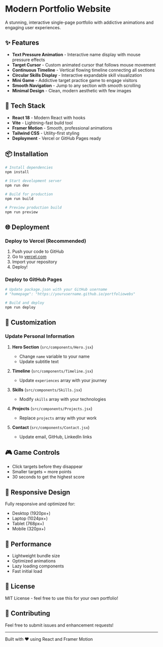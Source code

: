 # Modern Portfolio Website

A stunning, interactive single-page portfolio with addictive animations and engaging user experiences.

## ✨ Features

- **Text Pressure Animation** - Interactive name display with mouse pressure effects
- **Target Cursor** - Custom animated cursor that follows mouse movement
- **Continuous Timeline** - Vertical flowing timeline connecting all sections
- **Circular Skills Display** - Interactive expandable skill visualization
- **Mini Game** - Addictive target practice game to engage visitors
- **Smooth Navigation** - Jump to any section with smooth scrolling
- **Minimal Design** - Clean, modern aesthetic with few images

## 🚀 Tech Stack

- **React 18** - Modern React with hooks
- **Vite** - Lightning-fast build tool
- **Framer Motion** - Smooth, professional animations
- **Tailwind CSS** - Utility-first styling
- **Deployment** - Vercel or GitHub Pages ready

## 📦 Installation

```bash
# Install dependencies
npm install

# Start development server
npm run dev

# Build for production
npm run build

# Preview production build
npm run preview
```

## 🌐 Deployment

### Deploy to Vercel (Recommended)

1. Push your code to GitHub
2. Go to [vercel.com](https://vercel.com)
3. Import your repository
4. Deploy!

### Deploy to GitHub Pages

```bash
# Update package.json with your GitHub username
# "homepage": "https://yourusername.github.io/portfoliowebs"

# Build and deploy
npm run deploy
```

## 🎨 Customization

### Update Personal Information

1. **Hero Section** (`src/components/Hero.jsx`)
   - Change `name` variable to your name
   - Update subtitle text

2. **Timeline** (`src/components/Timeline.jsx`)
   - Update `experiences` array with your journey

3. **Skills** (`src/components/Skills.jsx`)
   - Modify `skills` array with your technologies

4. **Projects** (`src/components/Projects.jsx`)
   - Replace `projects` array with your work

5. **Contact** (`src/components/Contact.jsx`)
   - Update email, GitHub, LinkedIn links

## 🎮 Game Controls

- Click targets before they disappear
- Smaller targets = more points
- 30 seconds to get the highest score

## 📱 Responsive Design

Fully responsive and optimized for:
- Desktop (1920px+)
- Laptop (1024px+)
- Tablet (768px+)
- Mobile (320px+)

## 🎯 Performance

- Lightweight bundle size
- Optimized animations
- Lazy loading components
- Fast initial load

## 📄 License

MIT License - feel free to use this for your own portfolio!

## 🤝 Contributing

Feel free to submit issues and enhancement requests!

---

Built with ❤️ using React and Framer Motion
